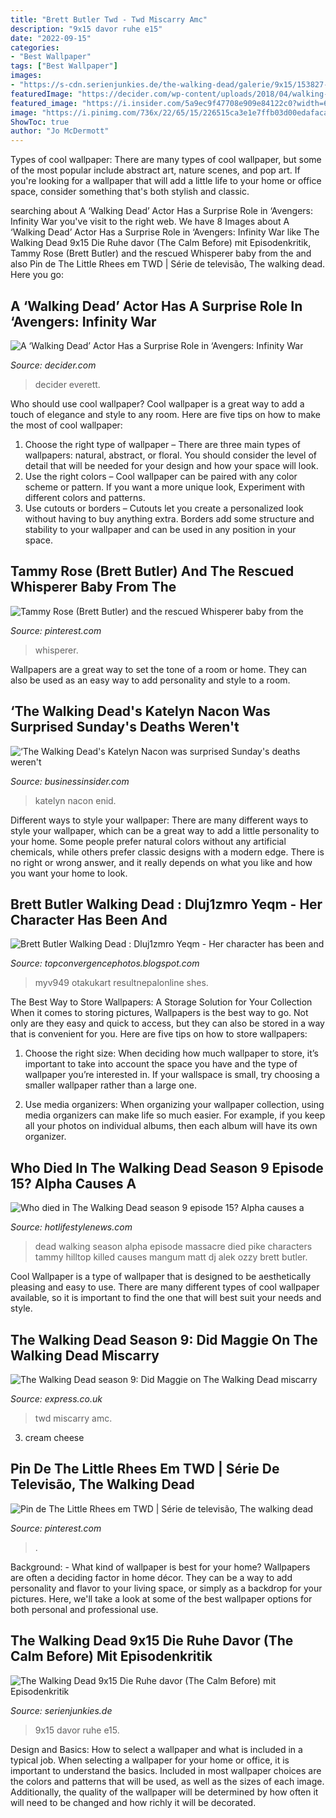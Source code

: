 ```yaml
---
title: "Brett Butler Twd - Twd Miscarry Amc"
description: "9x15 davor ruhe e15"
date: "2022-09-15"
categories:
- "Best Wallpaper"
tags: ["Best Wallpaper"]
images:
- "https://s-cdn.serienjunkies.de/the-walking-dead/galerie/9x15/153827-5.jpg"
featuredImage: "https://decider.com/wp-content/uploads/2018/04/walking-dead-infinity-war.jpg?quality=90&amp;strip=all&amp;w=646&amp;h=431&amp;crop=1"
featured_image: "https://i.insider.com/5a9ec9f47708e909e84122c0?width=600&amp;format=jpeg&amp;auto=webp"
image: "https://i.pinimg.com/736x/22/65/15/226515ca3e1e7ffb03d00edafaca8c33.jpg"
ShowToc: true
author: "Jo McDermott"
---
```



Types of cool wallpaper:
There are many types of cool wallpaper, but some of the most popular include abstract art, nature scenes, and pop art. If you're looking for a wallpaper that will add a little life to your home or office space, consider something that's both stylish and classic.

	

		
searching about A ‘Walking Dead’ Actor Has a Surprise Role in ‘Avengers: Infinity War you've visit to the right web. We have 8 Images about A ‘Walking Dead’ Actor Has a Surprise Role in ‘Avengers: Infinity War like The Walking Dead 9x15 Die Ruhe davor (The Calm Before) mit Episodenkritik, Tammy Rose (Brett Butler) and the rescued Whisperer baby from the and also Pin de The Little Rhees em TWD | Série de televisão, The walking dead. Here you go:
		
    
## A ‘Walking Dead’ Actor Has A Surprise Role In ‘Avengers: Infinity War

<img loading=lazy src="https://decider.com/wp-content/uploads/2018/04/walking-dead-infinity-war.jpg?quality=90&amp;strip=all&amp;w=646&amp;h=431&amp;crop=1" onerror="this.onerror=null;this.src='https://tse2.mm.bing.net/th?id=OIP.2RSvjliEFjpYqRmQp35egAHaE8&amp;pid=15.1';" alt="A ‘Walking Dead’ Actor Has a Surprise Role in ‘Avengers: Infinity War">

_Source: decider.com_

>decider everett. 

	

Who should use cool wallpaper?
Cool wallpaper is a great way to add a touch of elegance and style to any room. Here are five tips on how to make the most of cool wallpaper: 
1) Choose the right type of wallpaper – There are three main types of wallpapers: natural, abstract, or floral. You should consider the level of detail that will be needed for your design and how your space will look. 
2) Use the right colors – Cool wallpaper can be paired with any color scheme or pattern. If you want a more unique look, Experiment with different colors and patterns. 
3) Use cutouts or borders – Cutouts let you create a personalized look without having to buy anything extra. Borders add some structure and stability to your wallpaper and can be used in any position in your space.

    
## Tammy Rose (Brett Butler) And The Rescued Whisperer Baby From The

<img loading=lazy src="https://i.pinimg.com/736x/22/65/15/226515ca3e1e7ffb03d00edafaca8c33.jpg" onerror="this.onerror=null;this.src='https://tse4.mm.bing.net/th?id=OIP.sTDMFYQ3FkXpSKerxg9MXAAAAA&amp;pid=15.1';" alt="Tammy Rose (Brett Butler) and the rescued Whisperer baby from the">

_Source: pinterest.com_

>whisperer. 

	

Wallpapers are a great way to set the tone of a room or home. They can also be used as an easy way to add personality and style to a room.

    
## ‘The Walking Dead&#039;s Katelyn Nacon Was Surprised Sunday&#039;s Deaths Weren&#039;t

<img loading=lazy src="https://i.insider.com/5a9ec9f47708e909e84122c0?width=600&amp;format=jpeg&amp;auto=webp" onerror="this.onerror=null;this.src='https://tse1.mm.bing.net/th?id=OIP.7eDVMYwJaBCJuUDR2T5eNwHaEF&amp;pid=15.1';" alt="‘The Walking Dead&#039;s Katelyn Nacon was surprised Sunday&#039;s deaths weren&#039;t">

_Source: businessinsider.com_

>katelyn nacon enid. 

	

Different ways to style your wallpaper:
There are many different ways to style your wallpaper, which can be a great way to add a little personality to your home. Some people prefer natural colors without any artificial chemicals, while others prefer classic designs with a modern edge. There is no right or wrong answer, and it really depends on what you like and how you want your home to look.

    
## Brett Butler Walking Dead : Dluj1zmro Yeqm - Her Character Has Been And

<img loading=lazy src="https://www.al.com/resizer/l6vtzU5op5C3JwzNdAHeQZXhiWc=/1280x0/smart/cloudfront-us-east-1.images.arcpublishing.com/advancelocal/UV32UCCO5ZHNHGG6RH5H2XZYUE.jpeg" onerror="this.onerror=null;this.src='https://tse3.mm.bing.net/th?id=OIP.YOTU_AKBWcGdeev-wXoVGQHaEL&amp;pid=15.1';" alt="Brett Butler Walking Dead : Dluj1zmro Yeqm - Her character has been and">

_Source: topconvergencephotos.blogspot.com_

>myv949 otakukart resultnepalonline shes. 

	

The Best Way to Store Wallpapers: A Storage Solution for Your Collection
When it comes to storing pictures, Wallpapers is the best way to go. Not only are they easy and quick to access, but they can also be stored in a way that is convenient for you. Here are five tips on how to store wallpapers:
1) Choose the right size: When deciding how much wallpaper to store, it’s important to take into account the space you have and the type of wallpaper you’re interested in. If your wallspace is small, try choosing a smaller wallpaper rather than a large one.

2) Use media organizers: When organizing your wallpaper collection, using media organizers can make life so much easier. For example, if you keep all your photos on individual albums, then each album will have its own organizer.

    
## Who Died In The Walking Dead Season 9 Episode 15? Alpha Causes A

<img loading=lazy src="https://i1.wp.com/metro.co.uk/wp-content/uploads/2019/03/the-walking-dead-pike-2-cbcd.jpg?quality=90&amp;strip=all&amp;zoom=1&amp;resize=540%2C303&amp;ssl=1" onerror="this.onerror=null;this.src='https://tse3.mm.bing.net/th?id=OIP.Kk1bm6J0TpEjW_iok5MkAgHaEJ&amp;pid=15.1';" alt="Who died in The Walking Dead season 9 episode 15? Alpha causes a">

_Source: hotlifestylenews.com_

>dead walking season alpha episode massacre died pike characters tammy hilltop killed causes mangum matt dj alek ozzy brett butler. 

	

Cool Wallpaper is a type of wallpaper that is designed to be aesthetically pleasing and easy to use. There are many different types of cool wallpaper available, so it is important to find the one that will best suit your needs and style.

    
## The Walking Dead Season 9: Did Maggie On The Walking Dead Miscarry

<img loading=lazy src="https://cdn.images.express.co.uk/img/dynamic/20/590x/secondary/Maggie-in-The-Walking-Dead-season-9-1544376.jpg?r=1539022758172" onerror="this.onerror=null;this.src='https://tse2.mm.bing.net/th?id=OIP.yDq2eLPZIajNXz2KkaDE2wHaEZ&amp;pid=15.1';" alt="The Walking Dead season 9: Did Maggie on The Walking Dead miscarry">

_Source: express.co.uk_

>twd miscarry amc. 

	

3. cream cheese 

    
## Pin De The Little Rhees Em TWD | Série De Televisão, The Walking Dead

<img loading=lazy src="https://i.pinimg.com/236x/87/dd/a0/87dda0473d6998923fb6de5a9ccd400f.jpg?nii=t" onerror="this.onerror=null;this.src='https://tse4.mm.bing.net/th?id=OIP.cm9ccpWt8hEqxZyo8OHZGgAAAA&amp;pid=15.1';" alt="Pin de The Little Rhees em TWD | Série de televisão, The walking dead">

_Source: pinterest.com_

>. 

	

Background: - What kind of wallpaper is best for your home?
Wallpapers are often a deciding factor in home décor. They can be a way to add personality and flavor to your living space, or simply as a backdrop for your pictures. Here, we'll take a look at some of the best wallpaper options for both personal and professional use.

    
## The Walking Dead 9x15 Die Ruhe Davor (The Calm Before) Mit Episodenkritik

<img loading=lazy src="https://s-cdn.serienjunkies.de/the-walking-dead/galerie/9x15/153827-5.jpg" onerror="this.onerror=null;this.src='https://tse3.mm.bing.net/th?id=OIP.1n0N5drlglaNuBoZjMrWTAHaFj&amp;pid=15.1';" alt="The Walking Dead 9x15 Die Ruhe davor (The Calm Before) mit Episodenkritik">

_Source: serienjunkies.de_

>9x15 davor ruhe e15. 

	

Design and Basics: How to select a wallpaper and what is included in a typical job.
When selecting a wallpaper for your home or office, it is important to understand the basics. Included in most wallpaper choices are the colors and patterns that will be used, as well as the sizes of each image. Additionally, the quality of the wallpaper will be determined by how often it will need to be changed and how richly it will be decorated.

